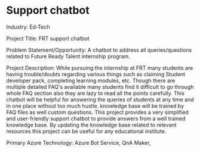  # Support chatbot
Industry:
Ed-Tech

Project Title:
FRT support chatbot

Problem Statement/Opportunity:
A chatbot to address all queries/questions related to Future Ready Talent internship program.

Project Description:
While pursuing the internship at FRT many students are having trouble/doubts regarding various things such as claiming Student developer pack, completing learning modules, etc. Though there are multiple detailed FAQ's available many students find it difficult to go through whole FAQ section also they are lazy to read all the points carefully. This chatbot will be helpful for answering the queries of students at any time and in one place without too much hustle. knowledge base will be trained by FAQ files as well custom questions. This project provides a very simplified and user-friendly support chatbot to provide answers from a well trained knowledge base. By updating the knowledge base related to relevant resources this project can be useful for any educational institute.

Primary Azure Technology:
Azure Bot Service, QnA Maker,

